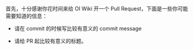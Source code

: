 首先，十分感谢你花时间来给 OI Wiki 开一个 Pull Request，下面是一些你可能需要知道的信息：

- 请在 commit 的时候写比较有意义的 commit message

- 请给 PR 起比较有意义的标题。
